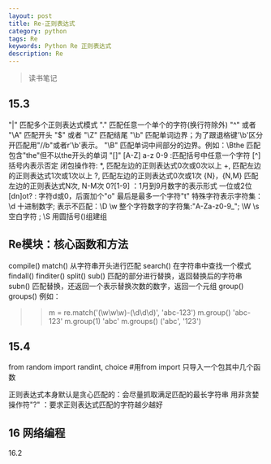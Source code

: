 ```yaml
---
layout: post
title: Re-正则表达式
category: python
tags: Re
keywords: Python Re 正则表达式
description: Re
---
```


>读书笔记

## 15.3

"|" 匹配多个正则表达式模式
"." 匹配任意一个单个的字符(换行符除外)
"^" 或者 "\A"  匹配开头
"$" 或者 "\Z"  匹配结尾
"\b" 匹配单词边界；为了跟退格键'\b'区分开匹配用"//b"或者r'\b'表示。 
"\B" 匹配单词中间部分的边界。例如：\Bthe   匹配包含"the"但不以the开头的单词
"[]" [A-Z] a-z  0-9   :匹配括号中任意一个字符
 [^] 括号内表示否定 
 闭包操作符:
*,  匹配左边的正则表达式0次或0次以上
+,  匹配左边的正则表达式1次或1次以上
?,  匹配左边的正则表达式0次或1次
{N}，{N,M}  匹配左边的正则表达式N次, N-M次
0?[1-9]  ：1月到9月数字的表示形式 一位或2位
[dn]ot?  : 字符d或0，后面加个"o" 最后是最多一个字符"t"
特殊字符表示字符集：
\d 十进制数字; 表示不匹配：\D
\w 整个字符数字的字符集:"A-Za-z0-9_";  \W
\s 空白字符  ; \S
用圆括号()组建组

## Re模块：核心函数和方法
compile()
match()   从字符串开头进行匹配
search()  在字符串中查找一个模式
findall()
finditer()
split()
sub() 匹配的部分进行替换，返回替换后的字符串
subn() 匹配替换，还返回一个表示替换次数的数字，返回一个元组
group()
groups()
例如：
>>   m = re.match('(\w\w\w)-(\d\d\d)', 'abc-123')
>>	 m.group()
  'abc-123'
>>   m.group(1)
  'abc'
>>   m.groups()
  ('abc', '123')

## 15.4

from random import randint, choice   #用from import 只导入一个包其中几个函数 

正则表达式本身默认是贪心匹配的：会尽量抓取满足匹配的最长字符串
用非贪婪操作符"?" ：要求正则表达式匹配的字符越少越好

## 16 网络编程

16.2